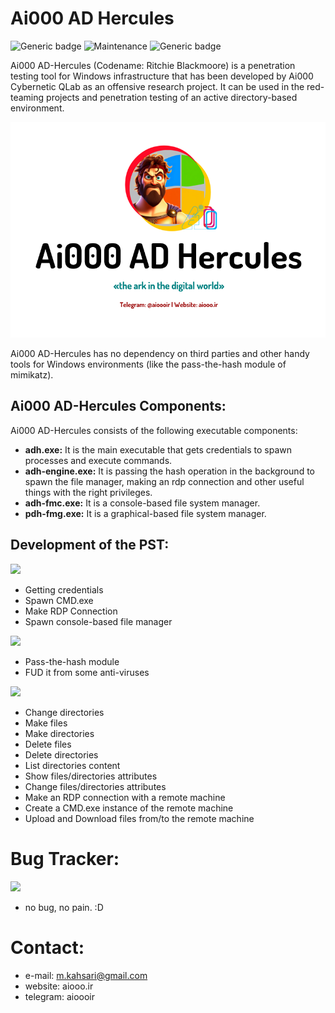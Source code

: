 # Ai000 AD Hercules
![Generic badge](https://img.shields.io/badge/version-1.1.0-red.svg)
![Maintenance](https://img.shields.io/badge/Maintained%3F-yes-green.svg)
![Generic badge](https://img.shields.io/badge/Windows-Passed-blue.svg)

Ai000 AD-Hercules (Codename: Ritchie Blackmoore) is a penetration testing tool for Windows infrastructure that has been developed by Ai000 Cybernetic QLab as an offensive research project. It can be used in the red-teaming projects and penetration testing of an active directory-based environment.

<p align="center">
<img src=https://github.com/aiooord/hercules/blob/main/v1.1.0.PNG">
</p>

Ai000 AD-Hercules has no dependency on third parties and other handy tools for Windows environments (like the pass-the-hash module of mimikatz).

## Ai000 AD-Hercules Components:
Ai000 AD-Hercules consists of the following executable components:
- **adh.exe:** It is the main executable that gets credentials to spawn processes and execute commands.
- **adh-engine.exe:** It is passing the hash operation in the background to spawn the file manager, making an rdp connection and other useful things with the right privileges.
- **adh-fmc.exe:** It is a console-based file system manager.
- **pdh-fmg.exe:** It is a graphical-based file system manager.

## Development of the PST:
![](https://img.shields.io/static/v1?label=&message=pst.exe:&color=blue)
- Getting credentials
- Spawn CMD.exe
- Make RDP Connection
- Spawn console-based file manager

![](https://img.shields.io/static/v1?label=&message=pst-engine.exe:&color=blue)
- Pass-the-hash module
- FUD it from some anti-viruses

![](https://img.shields.io/static/v1?label=&message=pst-fmc.exe:&color=blue)
- Change directories
- Make files
- Make directories
- Delete files
- Delete directories
- List directories content
- Show files/directories attributes
- Change files/directories attributes
- Make an RDP connection with a remote machine
- Create a CMD.exe instance of the remote machine
- Upload and Download files from/to the remote machine
		
# Bug Tracker:
![](https://img.shields.io/static/v1?label=&message=pst-v1.1.0:&color=red)
- no bug, no pain. :D

# Contact:
- e-mail: m.kahsari@gmail.com
- website: aiooo.ir
- telegram: aioooir

